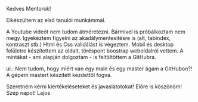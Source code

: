 Kedves Mentorok!

Elkészültem az elsó tanulói munkámmal.

A Youtube videót nem tudom átméretezni. Bármivel is próbálkoztam nem megy.
Igyekeztem figyelni az akadálymentesítésre is (alt, tabindex, kontraszt stb.)
Html és Css validálást is végeztem.
Mobil és desktop felületre készítettem az oldalt, töréspont boostrap weboldalról vettem.
A mintákat - ami alapján dolgoztam - is feltöltöttem a GitHubra.

ui.: Nem tudom, hogy miért van egy main és egy master ágam a GitHubon?! A gépem mastert készített kezdettől fogva.

Szeretném kérni kiértékeléseteket és javaslatotokat!
Előre is köszönöm!
Szép napot!
Lajos